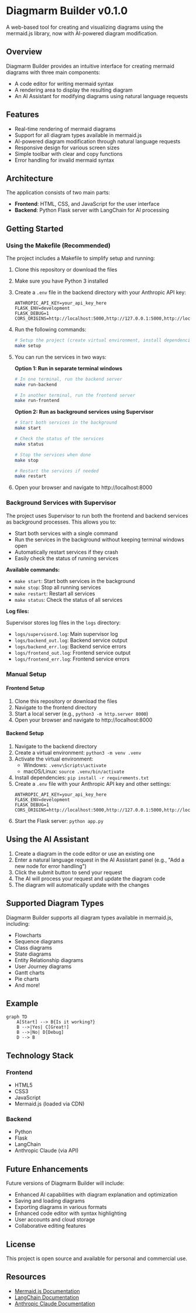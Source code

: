 # Diagmarm Builder v0.1.0

A web-based tool for creating and visualizing diagrams using the mermaid.js library, now with AI-powered diagram modification.

## Overview

Diagmarm Builder provides an intuitive interface for creating mermaid diagrams with three main components:
- A code editor for writing mermaid syntax
- A rendering area to display the resulting diagram
- An AI Assistant for modifying diagrams using natural language requests

## Features

- Real-time rendering of mermaid diagrams
- Support for all diagram types available in mermaid.js
- AI-powered diagram modification through natural language requests
- Responsive design for various screen sizes
- Simple toolbar with clear and copy functions
- Error handling for invalid mermaid syntax

## Architecture

The application consists of two main parts:
- **Frontend**: HTML, CSS, and JavaScript for the user interface
- **Backend**: Python Flask server with LangChain for AI processing

## Getting Started

### Using the Makefile (Recommended)

The project includes a Makefile to simplify setup and running:

1. Clone this repository or download the files
2. Make sure you have Python 3 installed
3. Create a `.env` file in the backend directory with your Anthropic API key:
   ```
   ANTHROPIC_API_KEY=your_api_key_here
   FLASK_ENV=development
   FLASK_DEBUG=1
   CORS_ORIGINS=http://localhost:5000,http://127.0.0.1:5000,http://localhost:8000
   ```
4. Run the following commands:

   ```bash
   # Setup the project (create virtual environment, install dependencies)
   make setup
   ```

5. You can run the services in two ways:

   **Option 1: Run in separate terminal windows**
   ```bash
   # In one terminal, run the backend server
   make run-backend

   # In another terminal, run the frontend server
   make run-frontend
   ```

   **Option 2: Run as background services using Supervisor**
   ```bash
   # Start both services in the background
   make start

   # Check the status of the services
   make status

   # Stop the services when done
   make stop

   # Restart the services if needed
   make restart
   ```

6. Open your browser and navigate to http://localhost:8000

### Background Services with Supervisor

The project uses Supervisor to run both the frontend and backend services as background processes. This allows you to:

- Start both services with a single command
- Run the services in the background without keeping terminal windows open
- Automatically restart services if they crash
- Easily check the status of running services

**Available commands:**

- `make start`: Start both services in the background
- `make stop`: Stop all running services
- `make restart`: Restart all services
- `make status`: Check the status of all services

**Log files:**

Supervisor stores log files in the `logs` directory:
- `logs/supervisord.log`: Main supervisor log
- `logs/backend_out.log`: Backend service output
- `logs/backend_err.log`: Backend service errors
- `logs/frontend_out.log`: Frontend service output
- `logs/frontend_err.log`: Frontend service errors

### Manual Setup

#### Frontend Setup
1. Clone this repository or download the files
2. Navigate to the frontend directory
3. Start a local server (e.g., `python3 -m http.server 8000`)
4. Open your browser and navigate to http://localhost:8000

#### Backend Setup
1. Navigate to the backend directory
2. Create a virtual environment: `python3 -m venv .venv`
3. Activate the virtual environment:
   - Windows: `.venv\Scripts\activate`
   - macOS/Linux: `source .venv/bin/activate`
4. Install dependencies: `pip install -r requirements.txt`
5. Create a `.env` file with your Anthropic API key and other settings:
   ```
   ANTHROPIC_API_KEY=your_api_key_here
   FLASK_ENV=development
   FLASK_DEBUG=1
   CORS_ORIGINS=http://localhost:5000,http://127.0.0.1:5000,http://localhost:8000
   ```
6. Start the Flask server: `python app.py`

## Using the AI Assistant

1. Create a diagram in the code editor or use an existing one
2. Enter a natural language request in the AI Assistant panel (e.g., "Add a new node for error handling")
3. Click the submit button to send your request
4. The AI will process your request and update the diagram code
5. The diagram will automatically update with the changes

## Supported Diagram Types

Diagmarm Builder supports all diagram types available in mermaid.js, including:

- Flowcharts
- Sequence diagrams
- Class diagrams
- State diagrams
- Entity Relationship diagrams
- User Journey diagrams
- Gantt charts
- Pie charts
- And more!

## Example

```mermaid
graph TD
    A[Start] --> B{Is it working?}
    B -->|Yes| C[Great!]
    B -->|No| D[Debug]
    D --> B
```

## Technology Stack

### Frontend
- HTML5
- CSS3
- JavaScript
- Mermaid.js (loaded via CDN)

### Backend
- Python
- Flask
- LangChain
- Anthropic Claude (via API)

## Future Enhancements

Future versions of Diagmarm Builder will include:
- Enhanced AI capabilities with diagram explanation and optimization
- Saving and loading diagrams
- Exporting diagrams in various formats
- Enhanced code editor with syntax highlighting
- User accounts and cloud storage
- Collaborative editing features

## License

This project is open source and available for personal and commercial use.

## Resources

- [Mermaid.js Documentation](https://mermaid.js.org/intro/)
- [LangChain Documentation](https://python.langchain.com/docs/get_started/introduction)
- [Anthropic Claude Documentation](https://docs.anthropic.com/claude/docs)
